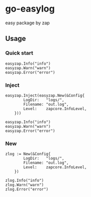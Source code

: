 # go-easylog
easy package by zap

## Usage

### Quick start
```golang
easyzap.Info("info")
easyzap.Warn("warn")
easyzap.Error("error")
```

### Inject
```golang
easyzap.Inject(easyzap.New(&Config{
		LogDir:   "logs/",
		Filename: "out.log",
		Level:    zapcore.InfoLevel,
    }))

easyzap.Info("info")
easyzap.Warn("warn")
easyzap.Error("error")
```

### New
```golang
zlog := New(&Config{
		LogDir:   "logs/",
		Filename: "out.log",
		Level:    zapcore.InfoLevel,
	})

zlog.Info("info")
zlog.Warn("warn")
zlog.Error("error")
```
